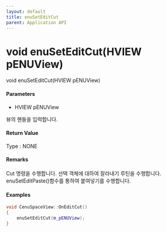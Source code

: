 ```yaml
---
layout: default
title: enuSetEditCut
parent: Application API
---
```

# void enuSetEditCut\(HVIEW pENUView\)

void enuSetEditCut\(HVIEW pENUView\)

#### Parameters

* HVIEW pENUView

뷰의 핸들을 입력합니다.

#### Return Value

Type : NONE

#### Remarks

Cut 명령을 수행합니다. 선택 객체에 대하여 잘라내기 루틴을 수행합니다. enuSetEditPaste\(\)함수를 통하여 붙여넣기를 수행합니다.

#### Examples

```cpp
void CenuSpaceView::OnEditCut()
{
	enuSetEditCut(m_pENUView);
}
```



